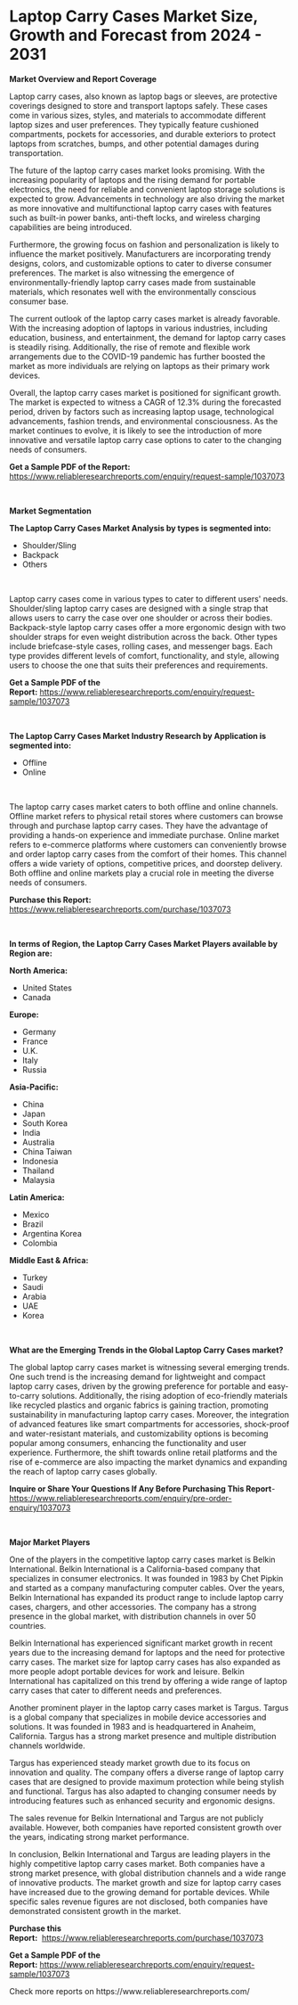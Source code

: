 <p><h1>Laptop Carry Cases Market Size, Growth and Forecast from 2024 - 2031</h1></p><p><strong>Market Overview and Report Coverage</strong></p>
<p><p>Laptop carry cases, also known as laptop bags or sleeves, are protective coverings designed to store and transport laptops safely. These cases come in various sizes, styles, and materials to accommodate different laptop sizes and user preferences. They typically feature cushioned compartments, pockets for accessories, and durable exteriors to protect laptops from scratches, bumps, and other potential damages during transportation.</p><p>The future of the laptop carry cases market looks promising. With the increasing popularity of laptops and the rising demand for portable electronics, the need for reliable and convenient laptop storage solutions is expected to grow. Advancements in technology are also driving the market as more innovative and multifunctional laptop carry cases with features such as built-in power banks, anti-theft locks, and wireless charging capabilities are being introduced.</p><p>Furthermore, the growing focus on fashion and personalization is likely to influence the market positively. Manufacturers are incorporating trendy designs, colors, and customizable options to cater to diverse consumer preferences. The market is also witnessing the emergence of environmentally-friendly laptop carry cases made from sustainable materials, which resonates well with the environmentally conscious consumer base.</p><p>The current outlook of the laptop carry cases market is already favorable. With the increasing adoption of laptops in various industries, including education, business, and entertainment, the demand for laptop carry cases is steadily rising. Additionally, the rise of remote and flexible work arrangements due to the COVID-19 pandemic has further boosted the market as more individuals are relying on laptops as their primary work devices.</p><p>Overall, the laptop carry cases market is positioned for significant growth. The market is expected to witness a CAGR of 12.3% during the forecasted period, driven by factors such as increasing laptop usage, technological advancements, fashion trends, and environmental consciousness. As the market continues to evolve, it is likely to see the introduction of more innovative and versatile laptop carry case options to cater to the changing needs of consumers.</p></p>
<p><strong>Get a Sample PDF of the Report:</strong> <a href="https://www.reliableresearchreports.com/enquiry/request-sample/1037073">https://www.reliableresearchreports.com/enquiry/request-sample/1037073</a></p>
<p>&nbsp;</p>
<p><strong>Market Segmentation</strong></p>
<p><strong>The Laptop Carry Cases Market Analysis by types is segmented into:</strong></p>
<p><ul><li>Shoulder/Sling</li><li>Backpack</li><li>Others</li></ul></p>
<p>&nbsp;</p>
<p><p>Laptop carry cases come in various types to cater to different users' needs. Shoulder/sling laptop carry cases are designed with a single strap that allows users to carry the case over one shoulder or across their bodies. Backpack-style laptop carry cases offer a more ergonomic design with two shoulder straps for even weight distribution across the back. Other types include briefcase-style cases, rolling cases, and messenger bags. Each type provides different levels of comfort, functionality, and style, allowing users to choose the one that suits their preferences and requirements.</p></p>
<p><strong>Get a Sample PDF of the Report:</strong>&nbsp;<a href="https://www.reliableresearchreports.com/enquiry/request-sample/1037073">https://www.reliableresearchreports.com/enquiry/request-sample/1037073</a></p>
<p>&nbsp;</p>
<p><strong>The Laptop Carry Cases Market Industry Research by Application is segmented into:</strong></p>
<p><ul><li>Offline</li><li>Online</li></ul></p>
<p>&nbsp;</p>
<p><p>The laptop carry cases market caters to both offline and online channels. Offline market refers to physical retail stores where customers can browse through and purchase laptop carry cases. They have the advantage of providing a hands-on experience and immediate purchase. Online market refers to e-commerce platforms where customers can conveniently browse and order laptop carry cases from the comfort of their homes. This channel offers a wide variety of options, competitive prices, and doorstep delivery. Both offline and online markets play a crucial role in meeting the diverse needs of consumers.</p></p>
<p><strong>Purchase this Report:</strong>&nbsp; <a href="https://www.reliableresearchreports.com/purchase/1037073">https://www.reliableresearchreports.com/purchase/1037073</a></p>
<p>&nbsp;</p>
<p><strong>In terms of Region, the Laptop Carry Cases Market Players available by Region are:</strong></p>
<p>
    <p> <strong> North America: </strong>
        <ul>
            <li>United States</li>
            <li>Canada</li>
        </ul>
        </p> 
    <p> <strong> Europe: </strong>
        <ul>
            <li>Germany</li>
            <li>France</li>
            <li>U.K.</li>
            <li>Italy</li>
            <li>Russia</li>
        </ul>
        </p> 
    <p> <strong> Asia-Pacific: </strong>
        <ul>
            <li>China</li>
            <li>Japan</li>
            <li>South Korea</li>
            <li>India</li>
            <li>Australia</li>
            <li>China Taiwan</li>
            <li>Indonesia</li>
            <li>Thailand</li>
            <li>Malaysia</li>
        </ul>
        </p> 
    <p> <strong> Latin America: </strong>
        <ul>
            <li>Mexico</li>
            <li>Brazil</li>
            <li>Argentina Korea</li>
            <li>Colombia</li>
        </ul>
        </p> 
    <p> <strong> Middle East & Africa: </strong>
        <ul>
            <li>Turkey</li>
            <li>Saudi</li>
            <li>Arabia</li>
            <li>UAE</li>
            <li>Korea</li>
        </ul>
    </p>
    </p>
<p>&nbsp;</p>
<p><strong>What are the Emerging Trends in the Global Laptop Carry Cases market?</strong></p>
<p><p>The global laptop carry cases market is witnessing several emerging trends. One such trend is the increasing demand for lightweight and compact laptop carry cases, driven by the growing preference for portable and easy-to-carry solutions. Additionally, the rising adoption of eco-friendly materials like recycled plastics and organic fabrics is gaining traction, promoting sustainability in manufacturing laptop carry cases. Moreover, the integration of advanced features like smart compartments for accessories, shock-proof and water-resistant materials, and customizability options is becoming popular among consumers, enhancing the functionality and user experience. Furthermore, the shift towards online retail platforms and the rise of e-commerce are also impacting the market dynamics and expanding the reach of laptop carry cases globally.</p></p>
<p><strong>Inquire or Share Your Questions If Any Before Purchasing This Report</strong>- <a href="https://www.reliableresearchreports.com/enquiry/pre-order-enquiry/1037073">https://www.reliableresearchreports.com/enquiry/pre-order-enquiry/1037073</a></p>
<p>&nbsp;</p>
<p><strong>Major Market Players</strong></p>
<p><p>One of the players in the competitive laptop carry cases market is Belkin International. Belkin International is a California-based company that specializes in consumer electronics. It was founded in 1983 by Chet Pipkin and started as a company manufacturing computer cables. Over the years, Belkin International has expanded its product range to include laptop carry cases, chargers, and other accessories. The company has a strong presence in the global market, with distribution channels in over 50 countries.</p><p>Belkin International has experienced significant market growth in recent years due to the increasing demand for laptops and the need for protective carry cases. The market size for laptop carry cases has also expanded as more people adopt portable devices for work and leisure. Belkin International has capitalized on this trend by offering a wide range of laptop carry cases that cater to different needs and preferences.</p><p>Another prominent player in the laptop carry cases market is Targus. Targus is a global company that specializes in mobile device accessories and solutions. It was founded in 1983 and is headquartered in Anaheim, California. Targus has a strong market presence and multiple distribution channels worldwide.</p><p>Targus has experienced steady market growth due to its focus on innovation and quality. The company offers a diverse range of laptop carry cases that are designed to provide maximum protection while being stylish and functional. Targus has also adapted to changing consumer needs by introducing features such as enhanced security and ergonomic designs.</p><p>The sales revenue for Belkin International and Targus are not publicly available. However, both companies have reported consistent growth over the years, indicating strong market performance.</p><p>In conclusion, Belkin International and Targus are leading players in the highly competitive laptop carry cases market. Both companies have a strong market presence, with global distribution channels and a wide range of innovative products. The market growth and size for laptop carry cases have increased due to the growing demand for portable devices. While specific sales revenue figures are not disclosed, both companies have demonstrated consistent growth in the market.</p></p>
<p><strong>Purchase this Report:</strong>&nbsp;&nbsp;<a href="https://www.reliableresearchreports.com/purchase/1037073">https://www.reliableresearchreports.com/purchase/1037073</a></p>
<p></p>
<p><strong>Get a Sample PDF of the Report:</strong>&nbsp;<a href="https://www.reliableresearchreports.com/enquiry/request-sample/1037073">https://www.reliableresearchreports.com/enquiry/request-sample/1037073</a></p>
<p>Check more reports on https://www.reliableresearchreports.com/</p>